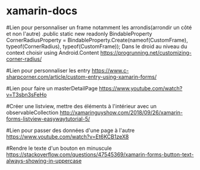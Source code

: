 # xamarin-docs
#Lien pour personnaliser un frame notamment les arrondis(arrondir un côté et non l'autre)
    .public static new readonly BindableProperty CornerRadiusProperty = BindableProperty.Create(nameof(CustomFrame), typeof(CornerRadius), typeof(CustomFrame));
    Dans le droid au niveau du context choisir    using Android.Content
https://progrunning.net/customizing-corner-radius/ 


#Lien pour personnaliser les entry
https://www.c-sharpcorner.com/article/custom-entry-using-xamarin-forms/

#Lien pour faire un masterDetailPage
https://www.youtube.com/watch?v=T3sbn3sFeHo

#Créer une listview, mettre des éléments à l'intérieur avec un observableCollection http://xamaringuyshow.com/2018/09/26/xamarin-forms-listview-easywaytutorial-5/

#Lien pour passer des données d'une page à l'autre https://www.youtube.com/watch?v=Et6KCB1zeX8

#Rendre le texte d'un bouton  en minuscule https://stackoverflow.com/questions/47545369/xamarin-forms-button-text-always-showing-in-uppercase
